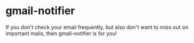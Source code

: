 # gmail-notifier
If you don't check your email frequently, but also don't want to miss out on important mails, then gmail-notifier is for you!
